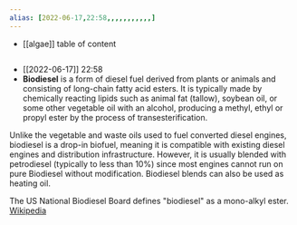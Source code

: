 ```yaml
---
alias: [2022-06-17,22:58,,,,,,,,,,,]
---
```

- [[algae]]
table of content
```toc
```

- [[2022-06-17]] 22:58
- **Biodiesel** is a form of diesel fuel derived from plants or animals and consisting of long-chain fatty acid esters. It is typically made by chemically reacting lipids such as animal fat (tallow), soybean oil, or some other vegetable oil with an alcohol, producing a methyl, ethyl or propyl ester by the process of transesterification.

Unlike the vegetable and waste oils used to fuel converted diesel engines, biodiesel is a drop-in biofuel, meaning it is compatible with existing diesel engines and distribution infrastructure. However, it is usually blended with petrodiesel (typically to less than 10%) since most engines cannot run on pure Biodiesel without modification. Biodiesel blends can also be used as heating oil.

The US National Biodiesel Board defines "biodiesel" as a mono-alkyl ester.
[Wikipedia](https://en.wikipedia.org/wiki/Biodiesel)